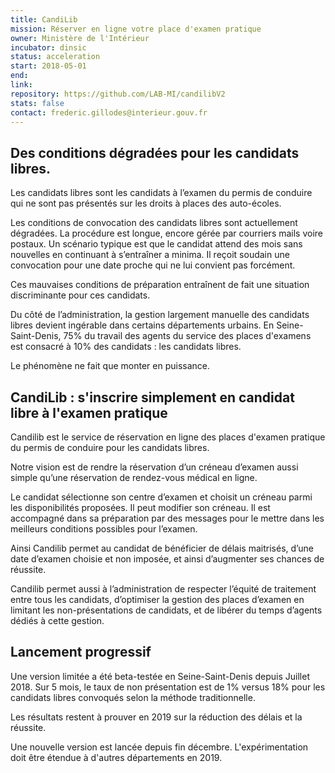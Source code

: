 ```yaml
---
title: CandiLib
mission: Réserver en ligne votre place d'examen pratique
owner: Ministère de l'Intérieur
incubator: dinsic
status: acceleration
start: 2018-05-01
end:
link:
repository: https://github.com/LAB-MI/candilibV2
stats: false
contact: frederic.gillodes@interieur.gouv.fr
---
```


## Des conditions dégradées pour les candidats libres.

Les candidats libres sont les candidats à l’examen du permis de conduire qui ne sont pas présentés sur les droits à places des auto-écoles. 

Les conditions de convocation des candidats libres sont actuellement dégradées. La procédure est longue, encore gérée par courriers mails voire postaux. Un scénario typique est que le candidat attend des mois sans nouvelles en continuant à s’entraîner a minima. Il reçoit soudain une convocation pour une date proche qui ne lui convient pas forcément. 

Ces mauvaises conditions de préparation entraînent de fait une situation discriminante pour ces candidats.

Du côté de l’administration, la gestion largement manuelle des candidats libres devient ingérable dans certains départements urbains.
En Seine-Saint-Denis, 75% du travail des agents du service des places d'examens est consacré à 10% des candidats : les candidats libres. 

Le phénomène ne fait que monter en puissance.


## CandiLib : s'inscrire simplement en candidat libre à l'examen pratique

Candilib est le service de réservation en ligne des places d'examen pratique du permis de conduire pour les candidats libres.

Notre vision est de rendre la réservation d’un créneau d’examen aussi simple qu’une réservation de rendez-vous médical en ligne.

Le candidat sélectionne son centre d’examen et choisit un créneau parmi les disponibilités proposées. Il peut modifier son créneau. 
Il est accompagné dans sa préparation par des messages pour le mettre dans les meilleurs conditions possibles pour l’examen.

Ainsi Candilib permet au candidat de bénéficier de délais maitrisés, d’une date d’examen choisie et non imposée, et ainsi d’augmenter ses chances de réussite.

Candilib permet aussi à l’administration de respecter l’équité de traitement entre tous les candidats, d’optimiser la gestion des places d’examen en limitant les non-présentations de candidats, et de libérer du temps d’agents dédiés à cette gestion.



## Lancement progressif

Une version limitée a été beta-testée en Seine-Saint-Denis depuis Juillet 2018. Sur 5 mois, le taux de non présentation est de 1% versus 18% pour les candidats libres convoqués selon la méthode traditionnelle. 

Les résultats restent à prouver en 2019 sur la réduction des délais et la réussite.

Une nouvelle version est lancée depuis fin décembre. L'expérimentation doit être étendue à d'autres départements en 2019.
